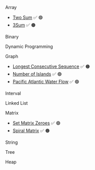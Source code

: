 Array
- [Two Sum](https://leetcode.com/problems/two-sum/) ✅ 🟢
- [3Sum](https://leetcode.com/problems/3sum/) ✅ 🟠
  
Binary

Dynamic Programming

Graph

- [Longest Consecutive Sequence](https://leetcode.com/problems/longest-consecutive-sequence/) ✅ 🟠
- [Number of Islands](https://leetcode.com/problems/number-of-islands/) ✅ 🟢
- [Pacific Atlantic Water Flow](https://leetcode.com/problems/pacific-atlantic-water-flow/) ✅ 🟢

Interval

Linked List

Matrix

- [Set Matrix Zeroes](https://leetcode.com/problems/set-matrix-zeroes/) ✅ 🟢
- [Spiral Matrix](https://leetcode.com/problems/spiral-matrix/) ✅ 🟠

String

Tree

Heap